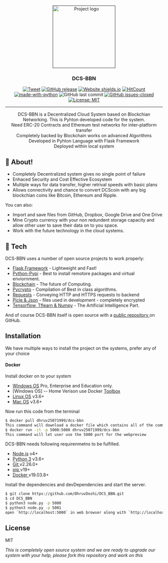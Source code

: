 <p align="center">
  <a href="" rel="noopener">
 <img width=200px height=200px src="https://i.imgur.com/7sAyjXU.png" alt="Project logo"></a>
</p>

<h3 align="center">DCS-BBN</h3>

<div align="center">

[![Tweet](https://img.shields.io/twitter/url/https/shields.io.svg?style=social)](https://twitter.com/intent/tweet?text=Decentralized%20cloud%20storage%20@DhruvDoshi%20&url=https://github.com/DhruvDoshi/DCS_BBN)
[![GitHub release](https://img.shields.io/github/release/DhruvDoshi/DCS_BBN.svg?style=popout-square)](https://github.com/DhruvDoshi/DCS_BBN/releases)
[![Website shields.io](https://img.shields.io/website-up-down-green-red/http/shields.io.svg)](http://dcs-bbn.com/)
[![HitCount](http://hits.dwyl.io/DhruvDoshi/DCS_BBN.svg)](http://hits.dwyl.io/DhruvDoshi/DCS_BBN)
[![made-with-python](https://img.shields.io/badge/Made%20with-Python-1f425f.svg)](https://www.python.org/)
![GitHub last commit](https://img.shields.io/github/last-commit/DhruvDoshi/DCS_BBN.svg?style=popout-square)
[![GitHub issues-closed](https://img.shields.io/github/issues-closed/DhruvDoshi/DCS_BBN.svg)](https://github.com/DhruvDoshi/DCS_BBN/issues)
[![License: MIT](https://img.shields.io/badge/License-MIT-yellow.svg?style=popout-square)](https://opensource.org/licenses/MIT)

</div>

---

<p align="center">
  DCS-BBN is a Decentralized Cloud System based on Blockchian Networking. This is Pyhton developed code for the system.
  <br>Need ERC-20 Contracts and Ethereum test networks for inter-platform transfer
<br>Completely backed by Blockchain works on advanced Algorithms
<br>  Developed in Pyhton Language with Flask Framework
 <br> Deployed within local system 

</p>

## 🧐 About! <a name = "about"></a>

  - Completely Decentralized system gives no single point of failure 
  - Enhaced Security and Cost Effective Ecosystem
  - Multiple ways for data transfer, higher retrival speeds with basic plans 
  - Allows connectivity and chance to convert DCScoin with any big blockchian coins like Bitcoin, Ethereum and Ripple.


You can also:
  - Import and save files from GitHub, Dropbox, Google Drive and One Drive
  - Mine Crypto currency with your non redundent storage capacity and allow other user to save their data on to you space.
  - Work with the future technology in the cloud systems.


## 🏁 Tech <a name = "tech"></a>

DCS-BBN uses a number of open source projects to work properly:

* [Flask Framework](https://github.com/pallets/flask) - Lightweight and Fast!
* [Python-Pypi](https://pypi.org/) - Best to install remotore packages and virtual enviornment.
* [Blockchain](https://github.com/blockchain) - The future of Computing.
* [Pycrypto](https://github.com/dlitz/pycrypto) - Compilation of Best in class algorithms.
* [Requests](https://requests.readthedocs.io/en/master/) - Conveying HTTP and HTTPS requests to backend 
* [Picle & Json](https://docs.python.org/3/library/pickle.html) - files used in development - completely encrypted
* [Tensorflow, Tflearn & Numpy](https://github.com/tensorflow/tensorflow/) - The Artificial Intelligence Part.


And of course DCS-BBN itself is open source with a [public repository ](https://www.dcs-bbn.com/) on GitHub.

## Installation
We have multiple ways to install the project on the systems, prefer any of your choice

#### Docker
Install docker on to your system
  - [Windows OS](https://docs.docker.com/docker-for-windows/install/)  Pro, Enterprise and Education only.
  - [Windows OS] -- Home Verison use Docker [Toolbox](https://docs.docker.com/toolbox/toolbox_install_windows/)
  - [Linux OS](https://python.org/) v3.6+
  - [Mac OS](https://python.org/) v3.6+


Now run this code from the terminal 
```sh
$ docker pull dhruv25071999/dcs-bbn
This command will download a docker file which contains all of the commands to run the project in your system
$ docker run -it -p 5000:5000 dhruv25071999/dcs-bbn
This command will let user use the 5000 port for the webpreview
```


DCS-BBN needs following requirenmetns to be fulfilled.
  - [Node.js](https://nodejs.org/) v4+
  - [Python 3](https://python.org/) v3.6+
  - [Git ](https://git-scm.com/) v2.26.0+
  - [pip ](https://pip.pypa.io/en/stable/) v19+
  - [Docker ](https://docs.docker.com/release-notes/) v19.03.8+
 
   
Install the dependencies and devDependencies and start the server.

```sh
$ git clone https://github.com/DhruvDoshi/DCS_BBN.git
$ cd DCS_BBN
$ python3 node.py -p 5000
$ python3 node.py -p 5001
open `http://localhost:5000` in web browser along with `http://localhost:5001`
```

License
----

MIT


*This is completely open source system and we are ready to upgrade our system with your help, please fork this repository and work on this*

<!--![GitHub top language](https://img.shields.io/github/languages/top/DhruvDoshi/DCS_BBN.svg?style=popout-square)
![npm](https://img.shields.io/npm/dm/gitfolio.svg?style=popout-square)  -->
